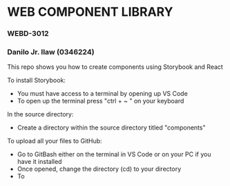# WEB COMPONENT LIBRARY
### WEBD-3012 
### Danilo Jr. Ilaw (0346224)

This repo shows you how to create components using Storybook and React 

To install Storybook:
- You must have access to a terminal by opening up VS Code
- To open up the terminal press "ctrl + ~ " on your keyboard

In the source directory:
- Create a directory within the source directory titled "components"

To upload all your files to GitHub:
- Go to GitBash either on the terminal in VS Code or on your PC if you have it installed
- Once opened, change the directory (cd) to your directory
- To 
